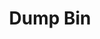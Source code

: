 ---
ee_id_thing: '4361'
site: '1'
type: '2'
inv_num: 2016-067
add_credit:
url: 2016-067-dump-bin
title: Dump Bin
year: '2016'
display_year: '2016'
medium: 'Palay Display Industries folding dump table, various DVDs '
dims: 30.75 x 47 x 24 in
pitch:
ps:
live_url:
youtube:
https://github.com/coryarcangel/alu:
imgs: dump-bin-2016-067-database-jl--0kfp.jpg
subheading:
download:
commission:
related:
layout: things-i-made
---